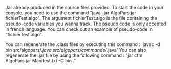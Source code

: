 Jar already produced in the source files provided. To start the code in your console, you need to use the command "java -jar AlgoPars.jar fichierTest.algo".
The argument fichierTest.algo is the file containing the pseudo-code variables you wanna track. The pseudo code is only accepted in french language.
You can check out an example of pseudo-code in "fichierTest.algo".

You can regenerate the .class files by executing this command : 'javac -d bin src/algopars/*.java src/algopars/commande/*.java'
You can also regenerate the .jar file by using the following command : "jar cfm AlgoPars.jar Manifest.txt -C bin ."
